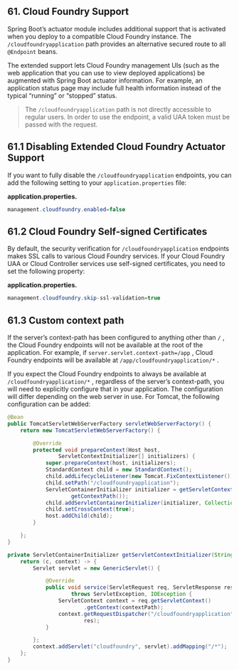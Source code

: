 ## 61. Cloud Foundry Support

Spring Boot’s actuator module includes additional support that is activated when you deploy to a compatible Cloud Foundry instance. The  `/cloudfoundryapplication`  path provides an alternative secured route to all  `@Endpoint`  beans.

The extended support lets Cloud Foundry management UIs (such as the web application that you can use to view deployed applications) be augmented with Spring Boot actuator information. For example, an application status page may include full health information instead of the typical “running” or “stopped” status.

> The  `/cloudfoundryapplication`  path is not directly accessible to regular users. In order to use the endpoint, a valid UAA token must be passed with the request.

## 61.1 Disabling Extended Cloud Foundry Actuator Support

If you want to fully disable the  `/cloudfoundryapplication`  endpoints, you can add the following setting to your  `application.properties`  file:

**application.properties.**  

```java
management.cloudfoundry.enabled=false
```

## 61.2 Cloud Foundry Self-signed Certificates

By default, the security verification for  `/cloudfoundryapplication`  endpoints makes SSL calls to various Cloud Foundry services. If your Cloud Foundry UAA or Cloud Controller services use self-signed certificates, you need to set the following property:

**application.properties.**  

```java
management.cloudfoundry.skip-ssl-validation=true
```

## 61.3 Custom context path

If the server’s context-path has been configured to anything other than  `/` , the Cloud Foundry endpoints will not be available at the root of the application. For example, if  `server.servlet.context-path=/app` , Cloud Foundry endpoints will be available at  `/app/cloudfoundryapplication/*` .

If you expect the Cloud Foundry endpoints to always be available at  `/cloudfoundryapplication/*` , regardless of the server’s context-path, you will need to explicitly configure that in your application. The configuration will differ depending on the web server in use. For Tomcat, the following configuration can be added:

```java
@Bean
public TomcatServletWebServerFactory servletWebServerFactory() {
	return new TomcatServletWebServerFactory() {

		@Override
		protected void prepareContext(Host host,
				ServletContextInitializer[] initializers) {
			super.prepareContext(host, initializers);
			StandardContext child = new StandardContext();
			child.addLifecycleListener(new Tomcat.FixContextListener());
			child.setPath("/cloudfoundryapplication");
			ServletContainerInitializer initializer = getServletContextInitializer(
					getContextPath());
			child.addServletContainerInitializer(initializer, Collections.emptySet());
			child.setCrossContext(true);
			host.addChild(child);
		}

	};
}

private ServletContainerInitializer getServletContextInitializer(String contextPath) {
	return (c, context) -> {
		Servlet servlet = new GenericServlet() {

			@Override
			public void service(ServletRequest req, ServletResponse res)
					throws ServletException, IOException {
				ServletContext context = req.getServletContext()
						.getContext(contextPath);
				context.getRequestDispatcher("/cloudfoundryapplication").forward(req,
						res);
			}

		};
		context.addServlet("cloudfoundry", servlet).addMapping("/*");
	};
}
```

